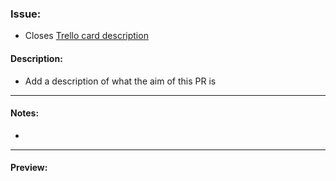 ### Issue:

- Closes [Trello card description](https://trello.com/c/)

#### Description:

- Add a description of what the aim of this PR is

---

#### Notes:

*

---

#### Preview:
